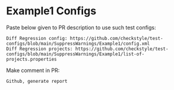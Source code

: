 # Example1 Configs
Paste below given to PR description to use such test configs:
```
Diff Regression config: https://github.com/checkstyle/test-configs/blob/main/SuppressWarnings/Example1/config.xml
Diff Regression projects: https://github.com/checkstyle/test-configs/blob/main/SuppressWarnings/Example1/list-of-projects.properties
```
Make comment in PR:
```
Github, generate report
```
